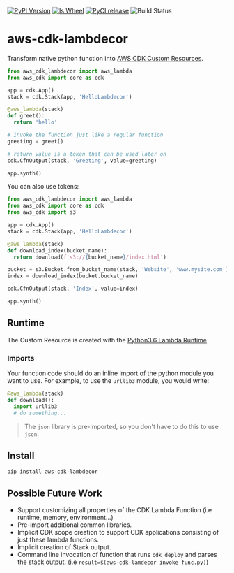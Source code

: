 [![PyPI Version](http://img.shields.io/pypi/v/aws-cdk-lambdecor.svg)](https://pypi.org/project/aws-cdk-lambdecor/)
[![Is Wheel](https://img.shields.io/pypi/wheel/aws-cdk-lambdecor.svg?style=flat)](https://pypi.org/project/aws-cdk-lambdecor/)
[![PyCI release](https://img.shields.io/badge/pyci-release-brightgreen.svg)](https://github.com/iliapolo/aws-cdk-lambdecor)
![Build Status](https://github.com/iliapolo/aws-cdk-lambdecor/workflows/master/badge.svg)

# aws-cdk-lambdecor

Transform native python function into [AWS CDK Custom Resources](https://docs.aws.amazon.com/cdk/api/latest/docs/custom-resources-readme.html).

```python
from aws_cdk_lambdecor import aws_lambda
from aws_cdk import core as cdk

app = cdk.App()
stack = cdk.Stack(app, 'HelloLambdecor')

@aws_lambda(stack)
def greet():
  return 'hello'

# invoke the function just like a regular function
greeting = greet()

# return value is a token that can be used later on
cdk.CfnOutput(stack, 'Greeting', value=greeting)

app.synth()
```

You can also use tokens:

```python
from aws_cdk_lambdecor import aws_lambda
from aws_cdk import core as cdk
from aws_cdk import s3

app = cdk.App()
stack = cdk.Stack(app, 'HelloLambdecor')

@aws_lambda(stack)
def download_index(bucket_name):
  return download(f's3://{bucket_name}/index.html')

bucket = s3.Bucket.from_bucket_name(stack, 'Website', 'www.mysite.com')
index = download_index(bucket.bucket_name)

cdk.CfnOutput(stack, 'Index', value=index)

app.synth()
```

## Runtime

The Custom Resource is created with the [Python3.6 Lambda Runtime](https://docs.aws.amazon.com/lambda/latest/dg/lambda-runtimes.html)

### Imports

Your function code should do an inline import of the python module you want to use. For example, to use the `urllib3` module, you would write:

```python
@aws_lambda(stack)
def download():
  import urllib3
  # do something...
```

> The `json` library is pre-imported, so you don't have to do this to use `json`.

## Install

`pip install aws-cdk-lambdecor`

## Possible Future Work

- Support customizing all properties of the CDK Lambda Function (i.e runtime, memory, environment...)
- Pre-import additional common libraries.
- Implicit CDK scope creation to support CDK applications consisting of just these lambda functions.
- Implicit creation of Stack output.
- Command line invocation of function that runs `cdk deploy` and parses the stack output. (i.e `result=$(aws-cdk-lamdecor invoke func.py)`)